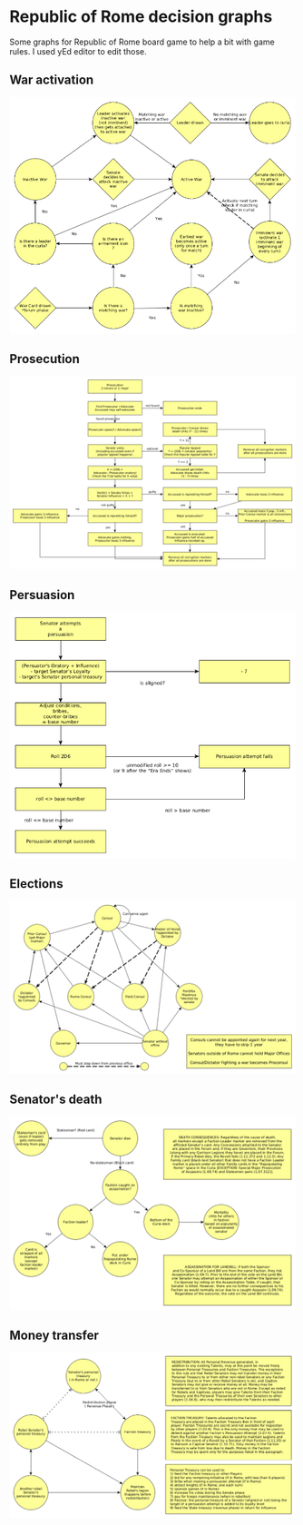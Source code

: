 # Republic of Rome decision graphs

Some graphs for Republic of Rome board game to help a bit with game rules. I used yEd editor to edit those.

## War activation
<img src="/images/wars.png">

## Prosecution
<img src="/images/prosecution.png">

## Persuasion
<img src="/images/persuasion.png">

## Elections
<img src="/images/elections.png">

## Senator's death
<img src="/images/senators_death.png">

## Money transfer
<img src="/images/money_transfer.png">
